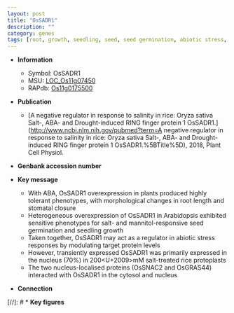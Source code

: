 ```yaml
---
layout: post
title: "OsSADR1"
description: ""
category: genes
tags: [root, growth, seedling, seed, seed germination, abiotic stress, stress, biotic stress, stomatal, nucleus, stress response, root length]
---
```


* **Information**  
    + Symbol: OsSADR1  
    + MSU: [LOC_Os11g07450](http://rice.uga.edu/cgi-bin/ORF_infopage.cgi?orf=LOC_Os11g07450)  
    + RAPdb: [Os11g0175500](https://rapdb.dna.affrc.go.jp/locus/?name=Os11g0175500)  

* **Publication**  
    + [A negative regulator in response to salinity in rice: Oryza sativa Salt-, ABA- and Drought-induced RING finger protein 1 OsSADR1.](http://www.ncbi.nlm.nih.gov/pubmed?term=A negative regulator in response to salinity in rice: Oryza sativa Salt-, ABA- and Drought-induced RING finger protein 1 OsSADR1.%5BTitle%5D), 2018, Plant Cell Physiol.

* **Genbank accession number**  

* **Key message**  
    + With ABA, OsSADR1 overexpression in plants produced highly tolerant phenotypes, with morphological changes in root length and stomatal closure
    + Heterogeneous overexpression of OsSADR1 in Arabidopsis exhibited sensitive phenotypes for salt- and mannitol-responsive seed germination and seedling growth
    + Taken together, OsSADR1 may act as a regulator in abiotic stress responses by modulating target protein levels
    + However, transiently expressed OsSADR1 was primarily expressed in the nucleus (70%) in 200<U+2009>mM salt-treated rice protoplasts
    + The two nucleus-localised proteins (OsSNAC2 and OsGRAS44) interacted with OsSADR1 in the cytosol and nucleus

* **Connection**  

[//]: # * **Key figures**  


